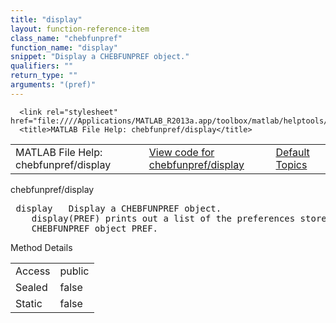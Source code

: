 ```yaml
---
title: "display"
layout: function-reference-item
class_name: "chebfunpref"
function_name: "display"
snippet: "Display a CHEBFUNPREF object."
qualifiers: ""
return_type: ""
arguments: "(pref)"
---
```


<html>
   <head>
      <meta http-equiv="Content-Type" content="text/html; charset=utf-8">
   
      <link rel="stylesheet" href="file:////Applications/MATLAB_R2013a.app/toolbox/matlab/helptools/private/helpwin.css">
      <title>MATLAB File Help: chebfunpref/display</title>
   </head>
   <body>
      <!--Single-page help-->
      <table border="0" cellspacing="0" width="100%">
         <tr class="subheader">
            <td class="headertitle">MATLAB File Help: chebfunpref/display</td>
            <td class="subheader-left"><a href="matlab:edit chebfunpref/display">View code for chebfunpref/display</a></td>
            <td class="subheader-right"><a href="matlab:helpwin">Default Topics</a></td>
         </tr>
      </table>
      <div class="title">chebfunpref/display</div>
      <div class="helptext"><pre><!--helptext --> <span class="helptopic">display</span>   Display a CHEBFUNPREF object.
    <span class="helptopic">display</span>(PREF) prints out a list of the preferences stored in the
    CHEBFUNPREF object PREF.</pre></div><!--after help -->
      <!--Method-->
      <div class="sectiontitle">Method Details</div>
      <table class="class-details">
         <tr>
            <td class="class-detail-label">Access</td>
            <td>public</td>
         </tr>
         <tr>
            <td class="class-detail-label">Sealed</td>
            <td>false</td>
         </tr>
         <tr>
            <td class="class-detail-label">Static</td>
            <td>false</td>
         </tr>
      </table>
   </body>
</html>
